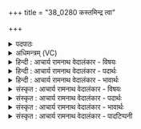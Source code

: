 +++
title = "38_0280 कस्तमिन्द्र त्वा"

+++
<details><summary>पदपाठः</summary>

कः꣢। तम्। इ꣣न्द्र। त्वावसो। त्वा। वसो। आ꣢। म꣡र्त्यः꣢꣯। द꣣धर्षति। श्रद्धा꣢। श्र꣣त्। धा꣢। हि। ते꣣। मघवन्। पा꣡र्ये꣢꣯। दि꣣वि꣢। वा꣣जी꣢। वा꣡ज꣢꣯म्। सि꣣षासति। २८०।
</details>

<details><summary>अधिमन्त्रम् (VC)</summary>

- इन्द्रः
- वसिष्ठो मैत्रावरुणिः
- बृहती
- मध्यमः
- ऐन्द्रं काण्डम्
</details>

<details><summary>हिन्दी : आचार्य रामनाथ वेदालंकार - विषयः</summary>

अगले मन्त्र में यह वर्णन है कि परमेश्वर में श्रद्धा करने से क्या प्राप्त होता है।
</details>

<details><summary>हिन्दी : आचार्य रामनाथ वेदालंकार - पदार्थः</summary>

पदार्थान्वय -  हे (त्वावसो) कोई दूसरा निवासक न होने से जो स्वयं ही अपना निवासक है, ऐसे आत्मनिर्भर (इन्द्र) परमात्मन् ! (कः मर्त्यः) भला कौन मनुष्य (तम् आदधर्षति) उसका बाल भी बाँका कर सकता है, जो (मघवन्) हे ऐश्वर्यशालिन् प्रभो ! (पार्ये दिवि) पार करने योग्य सम्पूर्ण दिन में (ते) तेरे प्रति (श्रद्धा) श्रद्धा से (हि) निश्चय ही (वाजी) अन्न, धन, विद्या, आत्मबल आदि से युक्त होकर (वाजम्) अन्न, धन, विद्या आत्मबल आदि को (सिषासति) दूसरों के लिए देना चाहता है ॥८॥
</details>

<details><summary>हिन्दी : आचार्य रामनाथ वेदालंकार - भावार्थः</summary>

भावार्थ -  जो दिन-रात परमेश्वर में श्रद्धा रखकर उसकी कृपा से अन्न, धन, विद्या, बल, वेग आदि प्राप्त करके सत्पात्रों को उसका दान करता है, उस परोपकारी का सब आदर करते हैं ॥८॥
</details>

<details><summary>संस्कृत : आचार्य रामनाथ वेदालंकार - विषयः</summary>

अथ परमेश्वरे श्रद्धया किं प्राप्यत इत्याह।
</details>

<details><summary>संस्कृत : आचार्य रामनाथ वेदालंकार - पदार्थः</summary>

पदार्थान्वय -  हे (त्वावसो२) अपरस्य कस्यचिद् वासकस्याभावात् त्वमेव वसुः वासको यस्य तथाविध, स्वात्मनिर्भर इत्यर्थः। (इन्द्र) परमात्मन् ! (कः मर्त्यः कः) मनुष्यः, न कोऽपीत्यर्थः (तम् आदधर्षति) तम् आधर्षितुम् उत्सहते। आङ्पूर्वस्य धृष प्रसहने इत्यस्य सन्नन्तं रूपमिदम्। यः हे (मघवन्) ऐश्वर्यवन् (पार्ये दिवि) पारयितव्ये सम्पूर्णे दिने। दिवा दिवेदिवे इति दिननामसु पठितत्वात्, निघं० १।९, दिव् शब्दः दिनवाचकः। (ते) त्वां प्रति (श्रद्धा३ हि) श्रद्धया श्रद्धाधारणेन खलु। ‘सुपां सुलुक्०। अ० ७।१।३९’ इति तृतीयाया आकारादेशः। (वाजी) अन्नधनविद्याध्यात्मबलादिमान् सन् (वाजम्) अन्नधनविद्याध्यात्मबलादिकम् (सिषासति) अन्येभ्यः सनितुं दातुमिच्छति। षणु दाने, तनादेः सनि रूपम् ॥८॥४
</details>

<details><summary>संस्कृत : आचार्य रामनाथ वेदालंकार - भावार्थः</summary>

भावार्थ -  यो दिवानिशं परमेश्वरे श्रद्धां विधाय तत्कृपयाऽऽन्नधनविद्याबलवेगादिकं प्राप्य सत्पात्रेभ्यस्तद् ददाति तं परोपकारिणं सर्वे जना आद्रियन्ते ॥८॥
</details>

<details><summary>संस्कृत : आचार्य रामनाथ वेदालंकार - पादटिप्पनी</summary>

टिप्पनी -   १. ऋ० ७।३२।१४ ‘त्वावसवा’ ‘हिते’ इत्यत्र क्रमेण ‘त्वावसुमा’ ‘इत्ते’ इति पाठः। साम० १६८२। २. त्वमेव वसु धनं यस्य स त्वावसुः। हे त्वद्धन। सम्बुद्ध्येकवचनं च द्वितीयैकवचनस्य स्थाने द्रष्टव्यम्। त्वावसुम्। त्वद्धनमित्यर्थः—इति वि०। ‘त्वा त्वाम् आदधर्षति आधर्षति आधर्षयेत् हे वसो व्यापक इन्द्र’—इति भरतस्वामिनः, ‘हे वसो वासक व्यापक वा हे इन्द्र तं प्रसिद्धं त्वा त्वाम्’ इति सायणस्य च व्याख्यानं चिन्त्यं पदकारविरोधात् स्वरविरोधाच्च। ३. श्रद्धा सत्यमित्यर्थः—इति वि०। श्रद्धा श्रद्धया—इति भ०। श्रद्धया युक्तः—इति सा०। ४. ऋग्भाष्ये दयानन्दर्षिणाऽयं मन्त्रो राजप्रजाविषये व्याख्यातः, इन्द्रपदेन च धार्मिको राजा गृहीतः।
</details>